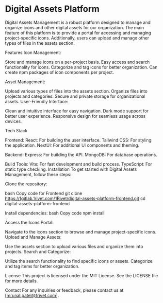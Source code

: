 # Digital Assets Platform
Digital Assets Management is a robust platform designed to manage and organize icons and other digital assets for our organization. The main feature of this platform is to provide a portal for accessing and managing project-specific icons. Additionally, users can upload and manage other types of files in the assets section.

Features
Icon Management:

Store and manage icons on a per-project basis.
Easy access and search functionality for icons.
Categorize and tag icons for better organization.
Can create npm packages of icon components per project.

Asset Management:

Upload various types of files into the assets section.
Organize files into projects and categories.
Secure and private storage for organizational assets.
User-Friendly Interface:

Clean and intuitive interface for easy navigation.
Dark mode support for better user experience.
Responsive design for seamless usage across devices.

Tech Stack

Frontend:
React: For building the user interface.
Tailwind CSS: For styling the application.
NextUI: For additional UI components and theming.

Backend:
Express: For building the API.
MongoDB: For database operations.

Build Tools:
Vite: For fast development and build process.
TypeScript: For static type checking.
Installation
To get started with Digital Assets Management, follow these steps:

Clone the repository:

bash
Copy code
for Frontend
git clone https://1gitlab.1rivet.com/1Rivet/digital-assets-platform-frontend.git
cd digital-assets-platform-frontend

Install dependencies:
bash
Copy code
npm install

Access the Icons Portal:

Navigate to the icons section to browse and manage project-specific icons.
Upload and Manage Assets:

Use the assets section to upload various files and organize them into projects.
Search and Categorize:

Utilize the search functionality to find specific icons or assets.
Categorize and tag items for better organization.

License
This project is licensed under the MIT License. See the LICENSE file for more details.

Contact
For any inquiries or feedback, please contact us at [mrunal.patel@1rivet.com].